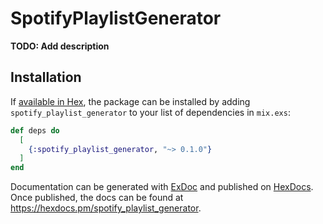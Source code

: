 # SpotifyPlaylistGenerator

**TODO: Add description**

## Installation

If [available in Hex](https://hex.pm/docs/publish), the package can be installed
by adding `spotify_playlist_generator` to your list of dependencies in `mix.exs`:

```elixir
def deps do
  [
    {:spotify_playlist_generator, "~> 0.1.0"}
  ]
end
```

Documentation can be generated with [ExDoc](https://github.com/elixir-lang/ex_doc)
and published on [HexDocs](https://hexdocs.pm). Once published, the docs can
be found at <https://hexdocs.pm/spotify_playlist_generator>.


